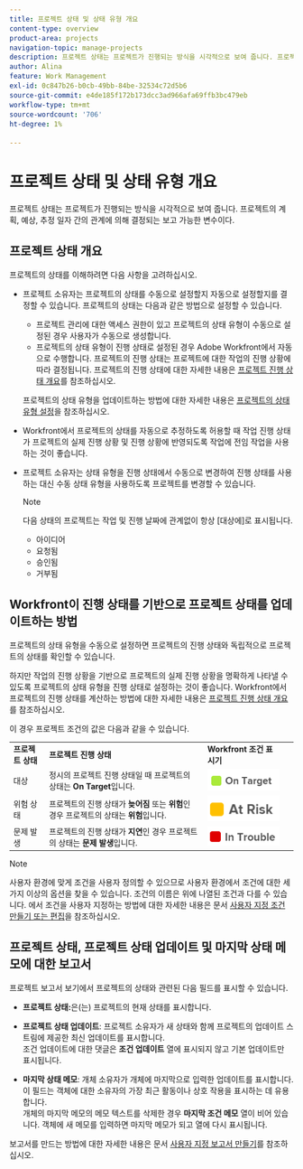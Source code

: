 ```yaml
---
title: 프로젝트 상태 및 상태 유형 개요
content-type: overview
product-area: projects
navigation-topic: manage-projects
description: 프로젝트 상태는 프로젝트가 진행되는 방식을 시각적으로 보여 줍니다. 프로젝트의 계획, 예상, 추정 일자 간의 관계에 의해 결정되는 보고 가능한 변수이다.
author: Alina
feature: Work Management
exl-id: 0c847b26-b0cb-49bb-84be-32534c72d5b6
source-git-commit: e4de185f172b173dcc3ad966afa69ffb3bc479eb
workflow-type: tm+mt
source-wordcount: '706'
ht-degree: 1%

---
```


# 프로젝트 상태 및 상태 유형 개요

<!-- Audited: 12/2023 -->

프로젝트 상태는 프로젝트가 진행되는 방식을 시각적으로 보여 줍니다. 프로젝트의 계획, 예상, 추정 일자 간의 관계에 의해 결정되는 보고 가능한 변수이다.

## 프로젝트 상태 개요

프로젝트의 상태를 이해하려면 다음 사항을 고려하십시오.

* 프로젝트 소유자는 프로젝트의 상태를 수동으로 설정할지 자동으로 설정할지를 결정할 수 있습니다. 프로젝트의 상태는 다음과 같은 방법으로 설정할 수 있습니다.

   * 프로젝트 관리에 대한 액세스 권한이 있고 프로젝트의 상태 유형이 수동으로 설정된 경우 사용자가 수동으로 생성합니다.
   * 프로젝트의 상태 유형이 진행 상태로 설정된 경우 Adobe Workfront에서 자동으로 수행합니다. 프로젝트의 진행 상태는 프로젝트에 대한 작업의 진행 상황에 따라 결정됩니다. 프로젝트의 진행 상태에 대한 자세한 내용은 [프로젝트 진행 상태 개요](../../../manage-work/projects/planning-a-project/project-progress-status.md)를 참조하십시오.

  프로젝트의 상태 유형을 업데이트하는 방법에 대한 자세한 내용은 [프로젝트의 상태 유형 설정](../../../manage-work/projects/manage-projects/set-condition-type-for-project.md)을 참조하십시오.

* Workfront에서 프로젝트의 상태를 자동으로 추정하도록 허용할 때 작업 진행 상태가 프로젝트의 실제 진행 상황 및 진행 상황에 반영되도록 작업에 전임 작업을 사용하는 것이 좋습니다.
* 프로젝트 소유자는 상태 유형을 진행 상태에서 수동으로 변경하여 진행 상태를 사용하는 대신 수동 상태 유형을 사용하도록 프로젝트를 변경할 수 있습니다.

  >[!NOTE]
  >
  >다음 상태의 프로젝트는 작업 및 진행 날짜에 관계없이 항상 [대상에]로 표시됩니다.
  >
  >* 아이디어
  >* 요청됨
  >* 승인됨
  >* 거부됨

<!--
<div data-mc-conditions="QuicksilverOrClassic.Draft mode">
<h2>Set the Condition Type for a project</h2>
<p data-mc-conditions="QuicksilverOrClassic.Draft mode">(NOTE: drafted here and moved it to a separate article: /Content/Manage work/Projects/Manage projects/set-condition-type-for-project.htm)</p>
<ol>
<li value="1">Go to the project for which you want to update the Condition Type. </li>
<li value="2"> <p>  Click the <strong>More</strong> menu <img src="assets/qs-more-menu.png"> to the right of the project name, then click <strong>Edit</strong>.  <br> </p> </li>
<li value="3">In the <strong>Condition Type</strong> field, choose one of the following:
<ul>
<li><p><strong>Manual:</strong> The project owner sets the Condition on the project manually.</p><p data-mc-conditions="QuicksilverOrClassic.Quicksilver">In this case, the project owner can update the Condition of the project in the project header, or the Project Details section. </p></li>
<li><p><strong>Progress Status:</strong> Workfront sets the Condition based on the Progress Status of the project. <br></p></li>
</ul></li>
<li value="4">Click <strong>Save Changes</strong>. </li>
</ol>
</div>
-->

## Workfront이 진행 상태를 기반으로 프로젝트 상태를 업데이트하는 방법

프로젝트의 상태 유형을 수동으로 설정하면 프로젝트의 진행 상태와 독립적으로 프로젝트의 상태를 확인할 수 있습니다.

하지만 작업의 진행 상황을 기반으로 프로젝트의 실제 진행 상황을 명확하게 나타낼 수 있도록 프로젝트의 상태 유형을 진행 상태로 설정하는 것이 좋습니다. Workfront에서 프로젝트의 진행 상태를 계산하는 방법에 대한 자세한 내용은 [프로젝트 진행 상태 개요](../../../manage-work/projects/planning-a-project/project-progress-status.md)를 참조하십시오.

이 경우 프로젝트 조건의 값은 다음과 같을 수 있습니다.

<table style="table-layout:auto"> 
 <col> 
 <col> 
 <col> 
 <col> 
 <tbody> 
  <tr> 
   <td><strong>프로젝트 상태</strong></td> 
   <td><strong>프로젝트 진행 상태</strong></td> 
   <td><strong>Workfront 조건 표시기</strong></td> 
   <td> </td> 
  </tr> 
  <tr> 
   <td>대상</td> 
   <td>정시의 프로젝트 진행 상태일 때 프로젝트의 상태는 <strong>On Target</strong>입니다. </td> 
   <td> <img src="assets/on-target-condition-icon.png"> </td> 
   <td> </td> 
  </tr> 
  <tr> 
   <td>위험 상태</td> 
   <td>프로젝트의 진행 상태가 <strong>늦어짐</strong> 또는 <strong>위험</strong>인 경우 프로젝트의 상태는 <strong>위험</strong>입니다.</td> 
   <td> <img src="assets/at-risk-project-condition-icon.png"> </td> 
   <td> </td> 
  </tr> 
  <tr> 
   <td>문제 발생</td> 
   <td>프로젝트의 진행 상태가 <strong>지연</strong>인 경우 프로젝트의 상태는 <strong>문제 발생</strong>입니다. </td> 
   <td> <img src="assets/in-trouble-project-condition-icon.png"> </td> 
   <td> </td> 
  </tr> 
 </tbody> 
</table>

>[!NOTE]
>
>사용자 환경에 맞게 조건을 사용자 정의할 수 있으므로 사용자 환경에서 조건에 대한 세 가지 이상의 옵션을 찾을 수 있습니다. 조건의 이름은 위에 나열된 조건과 다를 수 있습니다. 에서 조건을 사용자 지정하는 방법에 대한 자세한 내용은 문서 [사용자 지정 조건 만들기 또는 편집](../../../administration-and-setup/customize-workfront/create-manage-custom-conditions/create-edit-custom-conditions.md)을 참조하십시오.

## 프로젝트 상태, 프로젝트 상태 업데이트 및 마지막 상태 메모에 대한 보고서

프로젝트 보고서 보기에서 프로젝트의 상태와 관련된 다음 필드를 표시할 수 있습니다.

* **프로젝트 상태:**&#x200B;은(는) 프로젝트의 현재 상태를 표시합니다.
* **프로젝트 상태 업데이트**: 프로젝트 소유자가 새 상태와 함께 프로젝트의 업데이트 스트림에 제공한 최신 업데이트를 표시합니다.\
  조건 업데이트에 대한 댓글은 **조건 업데이트** 열에 표시되지 않고 기본 업데이트만 표시됩니다.

* **마지막 상태 메모**: 개체 소유자가 개체에 마지막으로 입력한 업데이트를 표시합니다. 이 필드는 객체에 대한 소유자의 가장 최근 활동이나 상호 작용을 표시하는 데 유용합니다.\
  개체의 마지막 메모의 메모 텍스트를 삭제한 경우 **마지막 조건 메모** 열이 비어 있습니다. 객체에 새 메모를 입력하면 마지막 메모가 되고 열에 다시 표시됩니다.

보고서를 만드는 방법에 대한 자세한 내용은 문서 [사용자 지정 보고서 만들기](../../../reports-and-dashboards/reports/creating-and-managing-reports/create-custom-report.md)를 참조하십시오.
